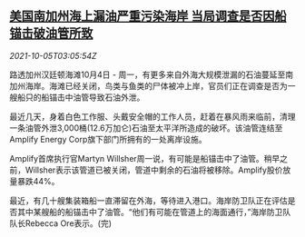 <!--1633404663000-->
[美国南加州海上漏油严重污染海岸 当局调查是否因船锚击破油管所致](https://cn.reuters.com/article/usa-california-1004-mon-idCNKBS2GV071)
------

<div><i>2021-10-05T03:05:54Z</i></div><p>路透加州汉廷顿海滩10月4日 - 周一，有更多来自外海大规模泄漏的石油蔓延至南加州海岸。海滩已经关闭，鸟类与鱼类的尸体被冲上岸，官员们正在调查是否为一艘船只的船锚击中油管导致石油外泄。</p><p>最近几天，身着白色工作服、头戴安全帽的工作人员，赶着在暴风雨来临前，清理一条油管外泄3,000桶(12.6万加仑)石油至太平洋所造成的破坏。该油管连结至Amplify Energy Corp旗下部门所拥有的一处离岸设施。</p><p>Amplify首席执行官Martyn Willsher周一说，有可能是船锚击中了油管。稍早之前，Willsher表示该管道已被关闭，管道中剩余的石油将被移除。Amplify股价放量暴跌44%。</p><p>最近，有几十艘集装箱船一直滞留在外海，等待进入港口。海岸防卫队正在评估是否其中某艘船的船锚击中了油管。“他们有可能在管道上的海面通行，”海岸防卫队队长Rebecca Ore表示。(完)</p>
